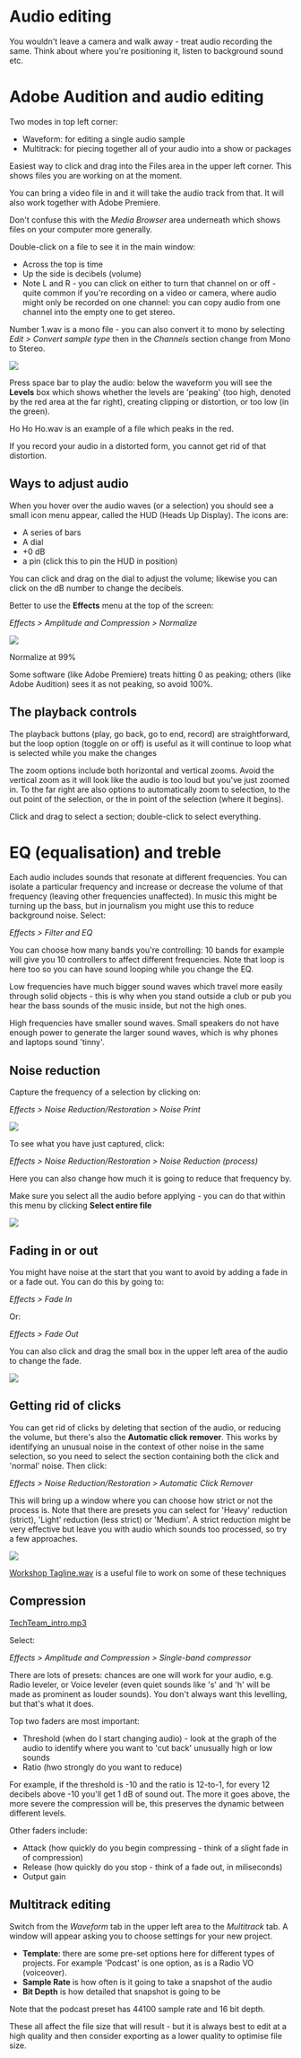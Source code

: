 # Audio editing

You wouldn't leave a camera and walk away - treat audio recording the same. Think about where you're positioning it, listen to background sound etc.

# Adobe Audition and audio editing

Two modes in top left corner: 

* Waveform: for editing a single audio sample
* Multitrack: for piecing together all of your audio into a show or packages

Easiest way to click and drag into the Files area in the upper left corner. This shows files you are working on at the moment.

You can bring a video file in and it will take the audio track from that. It will also work together with Adobe Premiere.

Don't confuse this with the *Media Browser* area underneath which shows files on your computer more generally.

Double-click on a file to see it in the main window:

* Across the top is time
* Up the side is decibels (volume)
* Note L and R - you can click on either to turn that channel on or off - quite common if you're recording on a video or camera, where audio might only be recorded on one channel: you can copy audio from one channel into the empty one to get stereo.

Number 1.wav is a mono file - you can also convert it to mono by selecting *Edit > Convert sample type* then in the *Channels* section change from Mono to Stereo.

![](https://raw.githubusercontent.com/paulbradshaw/MED7126/master/mono.PNG)

Press space bar to play the audio: below the waveform you will see the **Levels** box which shows whether the levels are 'peaking' (too high, denoted by the red area at the far right), creating clipping or distortion, or too low (in the green).

Ho Ho Ho.wav is an example of a file which peaks in the red.

If you record your audio in a distorted form, you cannot get rid of that distortion.

## Ways to adjust audio

When you hover over the audio waves (or a selection) you should see a small icon menu appear, called the HUD (Heads Up Display). The icons are:

* A series of bars
* A dial
* +0 dB
* a pin (click this to pin the HUD in position)

You can click and drag on the dial to adjust the volume; likewise you can click on the dB number to change the decibels.

Better to use the **Effects** menu at the top of the screen:

*Effects > Amplitude and Compression > Normalize*

![](https://raw.githubusercontent.com/paulbradshaw/MED7126/master/normalize.PNG)

Normalize at 99%

Some software (like Adobe Premiere) treats hitting 0 as peaking; others (like Adobe Audition) sees it as not peaking, so avoid 100%.

## The playback controls

The playback buttons (play, go back, go to end, record) are straightforward, but the loop option (toggle on or off) is useful as it will continue to loop what is selected while you make the changes

The zoom options include both horizontal and vertical zooms. Avoid the vertical zoom as it will look like the audio is too loud but you've just zoomed in. To the far right are also options to automatically zoom to selection, to the out point of the selection, or the in point of the selection (where it begins).

Click and drag to select a section; double-click to select everything.

# EQ (equalisation) and treble

Each audio includes sounds that resonate at different frequencies. You can isolate a particular frequency and increase or decrease the volume of that frequency (leaving other frequencies unaffected). In music this might be turning up the bass, but in journalism you might use this to reduce background noise. Select:

*Effects > Filter and EQ*

You can choose how many bands you're controlling: 10 bands for example will give you 10 controllers to affect different frequencies. Note that loop is here too so you can have sound looping while you change the EQ.

Low frequencies have much bigger sound waves which travel more easily through solid objects - this is why when you stand outside a club or pub you hear the bass sounds of the music inside, but not the high ones.

High frequencies have smaller sound waves. Small speakers do not have enough power to generate the larger sound waves, which is why phones and laptops sound 'tinny'.

## Noise reduction

Capture the frequency of a selection by clicking on:

*Effects > Noise Reduction/Restoration > Noise Print*

![](https://raw.githubusercontent.com/paulbradshaw/MED7126/master/noiseprint.PNG)

To see what you have just captured, click:

*Effects > Noise Reduction/Restoration > Noise Reduction (process)*

Here you can also change how much it is going to reduce that frequency by.

Make sure you select all the audio before applying - you can do that within this menu by clicking **Select entire file**

![](https://raw.githubusercontent.com/paulbradshaw/MED7126/master/noisereduction_notes.png)

## Fading in or out

You might have noise at the start that you want to avoid by adding a fade in or a fade out. You can do this by going to:

*Effects > Fade In* 

Or:

*Effects > Fade Out*

You can also click and drag the small box in the upper left area of the audio to change the fade.

![](https://raw.githubusercontent.com/paulbradshaw/MED7126/master/fadein_notes.png)

## Getting rid of clicks

You can get rid of clicks by deleting that section of the audio, or reducing the volume, but there's also the **Automatic click remover**. This works by identifying an unusual noise in the context of other noise in the same selection, so you need to select the section containing both the click and 'normal' noise. Then click:

*Effects > Noise Reduction/Restoration > Automatic Click Remover*

This will bring up a window where you can choose how strict or not the process is. Note that there are presets you can select for 'Heavy' reduction (strict), 'Light' reduction (less strict) or 'Medium'. A strict reduction might be very effective but leave you with audio which sounds too processed, so try a few approaches.

![](https://raw.githubusercontent.com/paulbradshaw/MED7126/master/autoclickremover_notes.png)

[Workshop Tagline.wav](https://github.com/paulbradshaw/MED7126/blob/master/audio/Workshop%20Tagline.wav) is a useful file to work on some of these techniques

## Compression

[TechTeam_intro.mp3](https://github.com/paulbradshaw/MED7126/blob/master/audio/TechTeam_intro.mp3)

Select:

*Effects > Amplitude and Compression > Single-band compressor*

There are lots of presets: chances are one will work for your audio, e.g. Radio leveler, or Voice leveler (even quiet sounds like 's' and 'h' will be made as prominent as louder sounds). You don't always want this levelling, but that's what it does.

Top two faders are most important: 

* Threshold (when do I start changing audio) - look at the graph of the audio to identify where you want to 'cut back' unusually high or low sounds
* Ratio (hwo strongly do you want to reduce)

For example, if the threshold is -10 and the ratio is 12-to-1, for every 12 decibels above -10 you'll get 1 dB of sound out. The more it goes above, the more severe the compression will be, this preserves the dynamic between different levels.

Other faders include:

* Attack (how quickly do you begin compressing - think of a slight fade in of compression)
* Release (how quickly do you stop - think of a fade out, in miliseconds)
* Output gain

## Multitrack editing

Switch from the *Waveform* tab in the upper left area to the *Multitrack* tab. A window will appear asking you to choose settings for your new project.

* **Template**: there are some pre-set options here for different types of projects. For example 'Podcast' is one option, as is a Radio VO (voiceover).
* **Sample Rate** is how often is it going to take a snapshot of the audio
* **Bit Depth** is how detailed that snapshot is going to be

Note that the podcast preset has 44100 sample rate and 16 bit depth.

These all affect the file size that will result - but it is always best to edit at a high quality and then consider exporting as a lower quality to optimise file size.
